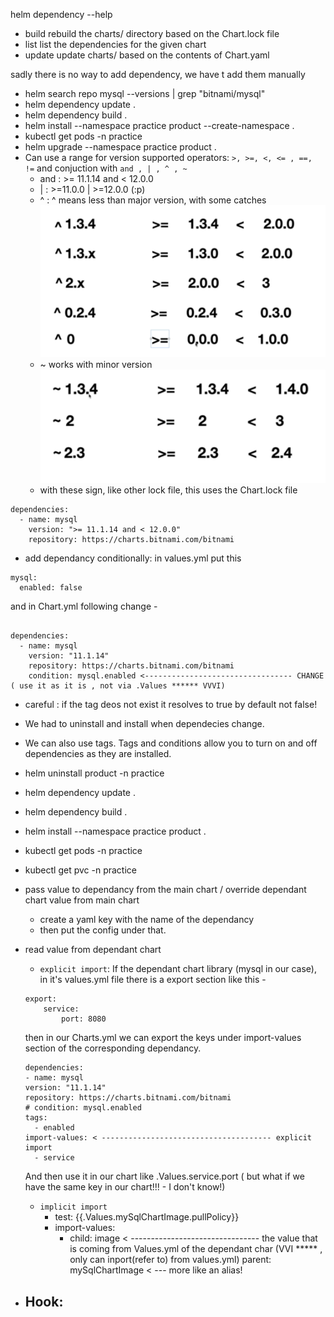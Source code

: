 helm dependency --help
- build       rebuild the charts/ directory based on the Chart.lock file
- list        list the dependencies for the given chart
- update      update charts/ based on the contents of Chart.yaml

sadly there is no way to add dependency, we have t add them manually
- helm search repo mysql --versions | grep "bitnami/mysql"
- helm dependency update .
- helm dependency build .
- helm install --namespace practice product --create-namespace .
- kubectl get pods -n practice
- helm upgrade --namespace practice product .
- Can use a range for version supported operators: `>, >=, <, <= , ==, !=` and conjuction with `and , | , ^ , ~`
    - and : >= 11.1.14 and < 12.0.0
    - | : >=11.0.0 | >=12.0.0 (:p)
    - ^ : ^ means less than major version, with some catches
    ![alt text](image.png)
    - ~ works with minor version
    ![alt text](image-1.png)
    - with these sign, like other lock file, this uses the Chart.lock file
```
dependencies:
  - name: mysql
    version: ">= 11.1.14 and < 12.0.0"
    repository: https://charts.bitnami.com/bitnami
```

- add dependancy conditionally:
in values.yml put this
```
mysql:
  enabled: false
```
and in Chart.yml following change - 
```

dependencies:
  - name: mysql
    version: "11.1.14"
    repository: https://charts.bitnami.com/bitnami
    condition: mysql.enabled <--------------------------------- CHANGE ( use it as it is , not via .Values ****** VVVI)
```
- careful : if the tag deos not exist it resolves to true by default not false!
- We had to uninstall and install when dependecies change.
- We can also use tags. Tags and conditions allow you to turn on and off dependencies as they are installed. 
- helm uninstall product -n practice
- helm dependency update .
- helm dependency build .
- helm install --namespace practice product .
- kubectl get pods -n practice
- kubectl get pvc -n practice

- pass value to dependancy from the main chart / override dependant chart value from main chart
    - create a yaml key with the name of the dependancy
    - then put the config under that.
- read value from dependant chart
    - `explicit import`: If the dependant chart library (mysql in our case), in it's values.yml file there is a export section like this - 
    ```
    export:
        service:
            port: 8080
    ```
    then in our Charts.yml we can export the keys under import-values section of the corresponding dependancy.
    ```
    dependencies:
  - name: mysql
    version: "11.1.14"
    repository: https://charts.bitnami.com/bitnami
    # condition: mysql.enabled
    tags:
      - enabled
    import-values: < -------------------------------------- explicit import
      - service
    ```
    And then use it in our chart like .Values.service.port ( but what if we have the same key in our chart!!! - I don't know!)

    - `implicit import`
        - test: {{.Values.mySqlChartImage.pullPolicy}} 
        - import-values:
            - child: image < -------------------------------- the value that is coming from Values.yml of the dependant char (VVI ***** , only can inport(refer to) from values.yml)
              parent: mySqlChartImage < --- more like an alias!

- Hook: 
    - 